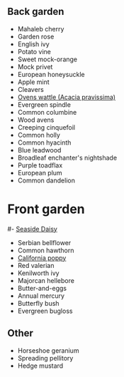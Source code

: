 ## Back garden
- Mahaleb cherry
- Garden rose
- English ivy
- Potato vine
- Sweet mock-orange
- Mock privet
- European honeysuckle
- Apple mint
- Cleavers
- [Ovens wattle (Acacia pravissima)](https://en.wikipedia.org/wiki/Acacia_pravissima)
- Evergreen spindle
- Common columbine
- Wood avens
- Creeping cinquefoil
- Common holly
- Common hyacinth
- Blue leadwood
- Broadleaf enchanter's nightshade
- Purple toadflax
- European plum
- Common dandelion

# Front garden
#- [Seaside Daisy](https://en.wikipedia.org/wiki/Erigeron_glaucus)
- Serbian bellflower
- Common hawthorn
- [California poppy](https://en.wikipedia.org/wiki/Eschscholzia_californica)
- Red valerian
- Kenilworth ivy
- Majorcan hellebore
- Butter-and-eggs
- Annual mercury
- Butterfly bush
- Evergreen bugloss

## Other
- Horseshoe geranium
- Spreading pellitory
- Hedge mustard

